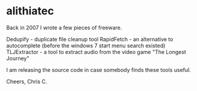 # alithiatec

Back in 2007 I wrote a few pieces of freeware.

Dedupify - duplicate file cleanup tool
RapidFetch - an alternative to autocomplete (before the windows 7 start menu search existed)
TLJExtractor - a tool to extract audio from the video game "The Longest Journey"

I am releasing the source code in case somebody finds these tools useful.

Cheers, Chris C.
